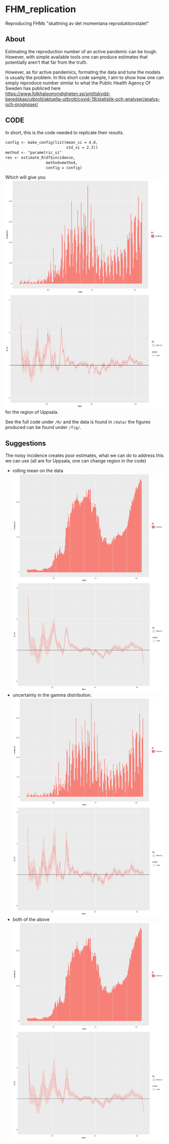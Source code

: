# FHM_replication
 Reproducing FHMs "skattning av det momentana reproduktionstalet"

##  About

Estimating the reproduction number of an active pandemic can be
tough. However, with simple available tools one can produce estimates
that potentially aren't that far from the truth.

However, as for active pandemics, formating the data and tune the
models is usually the problem. In this short code sample, I aim to
show how one can simply reproduce number similar to what the Public
Health Agency Of Sweden has publiced here
<https://www.folkhalsomyndigheten.se/smittskydd-beredskap/utbrott/aktuella-utbrott/covid-19/statistik-och-analyser/analys-och-prognoser/>

## CODE
In short, this is the code needed to replicate their results.
```
config <- make_config(list(mean_si = 4.8,
                           std_si = 2.3))
method <- "parametric_si"
res <- estimate_R(df$incidence,
                  method=method,
                  config = config)
 ```

Which will give you
![FHM replicate](/fig/FHM.png "FHM replicate")
for the region of Uppsala.

See the full code under `/R/` and the data is found in `/data/` the
figures produced can be found under `/fig/`.

## Suggestions
The noisy incidence creates poor estimates, what we can do to address
this we can use (all are for Uppsala, one can change region in the code)
* rolling mean on the data
![Rolling mean](/fig/FHM_roll.png "Rolling mean")
* uncertainty in the gamma distribution.
![Uncertainty in parameters](/fig/FHM_uc.png "uc in param")
* both of the above
![rolling, and uncertainty in parameters](/fig/FHM_uc_roll.png "roll and uc in param")
